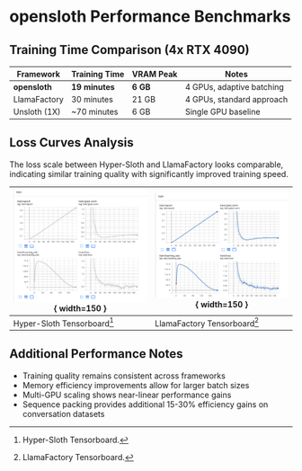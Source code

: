# opensloth Performance Benchmarks

## Training Time Comparison (4x RTX 4090)

| Framework    | Training Time | VRAM Peak | Notes |
| ------------ | ------------- | --------- | ----- |
| **opensloth** | **19 minutes** | **6 GB** | 4 GPUs, adaptive batching |
| LlamaFactory | 30 minutes | 21 GB | 4 GPUs, standard approach |
| Unsloth (1X) | ~70 minutes | 6 GB | Single GPU baseline |

## Loss Curves Analysis

The loss scale between Hyper-Sloth and LlamaFactory looks comparable, indicating similar training quality with significantly improved training speed.

| ![Hyper-Sloth Tensorboard](../images/hyper-sloth-tb.png){ width=150 } | ![LlamaFactory Tensorboard](../images/llama-factory-tb.png){ width=150 } |
| ------------------------------------------------------------------ | --------------------------------------------------------------------- |
| Hyper-Sloth Tensorboard[^1]                                        | LlamaFactory Tensorboard[^2]                                          |

[^1]: Hyper-Sloth Tensorboard.
[^2]: LlamaFactory Tensorboard.

## Additional Performance Notes

- Training quality remains consistent across frameworks
- Memory efficiency improvements allow for larger batch sizes
- Multi-GPU scaling shows near-linear performance gains
- Sequence packing provides additional 15-30% efficiency gains on conversation datasets
